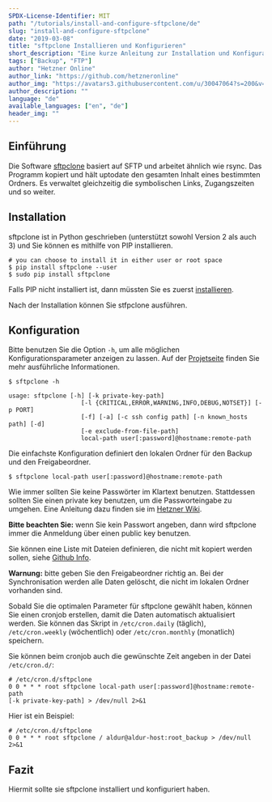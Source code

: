 ```yaml
---
SPDX-License-Identifier: MIT
path: "/tutorials/install-and-configure-sftpclone/de"
slug: "install-and-configure-sftpclone"
date: "2019-03-08"
title: "sftpclone Installieren und Konfigurieren"
short_description: "Eine kurze Anleitung zur Installation und Konfiguration der Sicherungssoftware sftpclone."
tags: ["Backup", "FTP"]
author: "Hetzner Online"
author_link: "https://github.com/hetzneronline"
author_img: "https://avatars3.githubusercontent.com/u/30047064?s=200&v=4"
author_description: ""
language: "de"
available_languages: ["en", "de"]
header_img: ""
---
```



## Einführung

Die Software [sftpclone](https://github.com/unbit/sftpclone) basiert auf SFTP und arbeitet ähnlich wie rsync. Das Programm kopiert und hält uptodate den gesamten Inhalt eines bestimmten Ordners. Es verwaltet gleichzeitig die symbolischen Links, Zugangszeiten und so weiter.

## Installation

sftpclone ist in Python geschrieben (unterstützt sowohl Version 2 als auch 3) und Sie können es mithilfe von PIP installieren.

```
# you can choose to install it in either user or root space
$ pip install sftpclone --user
$ sudo pip install sftpclone
```

Falls PIP nicht installiert ist, dann müssten Sie es zuerst [installieren](https://pip.readthedocs.io/en/stable/installing/).

Nach der Installation können Sie stfpclone ausführen.

## Konfiguration

Bitte benutzen Sie die Option `-h`, um alle möglichen Konfigurationsparameter anzeigen zu lassen. Auf der [Projetseite](https://github.com/unbit/sftpclone) finden Sie mehr ausführliche Informationen.

```
$ sftpclone -h

usage: sftpclone [-h] [-k private-key-path]
                    [-l {CRITICAL,ERROR,WARNING,INFO,DEBUG,NOTSET}] [-p PORT]
                    [-f] [-a] [-c ssh config path] [-n known_hosts path] [-d]
                    [-e exclude-from-file-path]
                    local-path user[:password]@hostname:remote-path
```

Die einfachste Konfiguration definiert den lokalen Ordner für den Backup und den Freigabeordner.

`$ sftpclone local-path user[:password]@hostname:remote-path`

Wie immer sollten Sie keine Passwörter im Klartext benutzen. Stattdessen sollten Sie einen private key benutzen, um die Passworteingabe zu umgehen. Eine Anleitung dazu finden sie im [Hetzner Wiki](https://wiki.hetzner.de/index.php/Backup_Space_SSH_Keys/).

__Bitte beachten Sie:__ wenn Sie kein Passwort angeben, dann wird sftpclone immer die Anmeldung über einen public key benutzen.

Sie können eine Liste mit Dateien definieren, die nicht mit kopiert werden sollen, siehe [Github Info](https://github.com/unbit/sftpclone#exclude-list).

__Warnung:__ bitte geben Sie den Freigabeordner richtig an. Bei der Synchronisation werden alle Daten gelöscht, die nicht im lokalen Ordner vorhanden sind.

Sobald Sie die optimalen Parameter für sftpclone gewählt haben, können Sie einen cronjob erstellen, damit die Daten automatisch aktualisiert werden. Sie können das Skript in `/etc/cron.daily` (täglich), `/etc/cron.weekly` (wöchentlich) oder `/etc/cron.monthly` (monatlich) speichern.

Sie können beim cronjob auch die gewünschte Zeit angeben in der Datei `/etc/cron.d/`:

```
# /etc/cron.d/sftpclone
0 0 * * * root sftpclone local-path user[:password]@hostname:remote-path 
[-k private-key-path] > /dev/null 2>&1
```

Hier ist ein Beispiel:

```
# /etc/cron.d/sftpclone
0 0 * * * root sftpclone / aldur@aldur-host:root_backup > /dev/null 2>&1
```

## Fazit

Hiermit sollte sie sftpclone installiert und konfiguriert haben.
